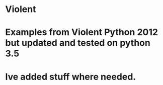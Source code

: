 # Violent
# Examples from Violent Python 2012 but updated and tested on python 3.5
# Ive added stuff where needed.
